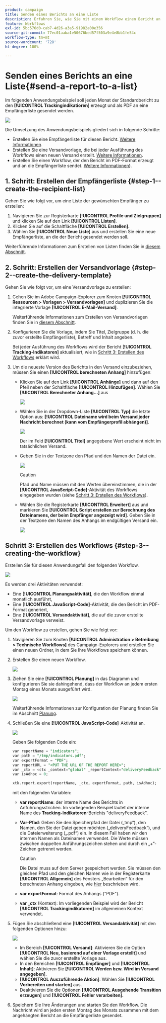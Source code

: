 ```yaml
---
product: campaign
title: Senden eines Berichts an eine Liste
description: Erfahren Sie, wie Sie mit einem Workflow einen Bericht an eine Liste senden.
feature: Workflows
exl-id: 5bc576d0-cab7-4d26-a3a5-91982a00e356
source-git-commit: 77ec01aaba1e50676bed57f503a9e4e8bb1fe54c
workflow-type: tm+mt
source-wordcount: '728'
ht-degree: 100%

---
```


# Senden eines Berichts an eine Liste{#send-a-report-to-a-list}

Im folgenden Anwendungsbeispiel soll jeden Monat der Standardbericht zu den **[!UICONTROL Trackingindikatioren]** erzeugt und als PDF an eine Empfängerliste gesendet werden.

![](assets/use_case_report_intro.png)

Die Umsetzung des Anwendungsbeispiels gliedert sich in folgende Schritte:

* Erstellen Sie eine Empfängerliste für diesen Bericht. [Weitere Informationen](#step-1--create-the-recipient-list).
* Erstellen Sie eine Versandvorlage, die bei jeder Ausführung des Workflows einen neuen Versand erstellt. [Weitere Informationen](#step-2--create-the-delivery-template).
* Erstellen Sie einen Workflow, der den Bericht im PDF-Format erzeugt und an die Empfängerliste sendet. [Weitere Informationen](#step-3--create-the-workflow)).

## 1. Schritt: Erstellen der Empfängerliste {#step-1--create-the-recipient-list}

Gehen Sie wie folgt vor, um eine Liste der gewünschten Empfänger zu erstellen:

1. Navigieren Sie zur Registerkarte **[!UICONTROL Profile und Zielgruppen]** und klicken Sie auf den Link **[!UICONTROL Listen]**.
1. Klicken Sie auf die Schaltfläche **[!UICONTROL Erstellen]**.
1. Wählen Sie **[!UICONTROL Neue Liste]** aus und erstellen Sie eine neue Empfängerliste, an die der Bericht gesendet werden soll.

Weiterführende Informationen zum Erstellen von Listen finden Sie in [diesem Abschnitt](../../v8/audiences/create-audiences.md).

## 2. Schritt: Erstellen der Versandvorlage {#step-2--create-the-delivery-template}

Gehen Sie wie folgt vor, um eine Versandvorlage zu erstellen:

1. Gehen Sie im Adobe Campaign-Explorer zum Knoten **[!UICONTROL Ressourcen > Vorlagen > Versandvorlagen]** und duplizieren Sie die integrierte Vorlage **[!UICONTROL E-Mail-Versand]**.

   Weiterführende Informationen zum Erstellen von Versandvorlagen finden Sie in [diesem Abschnitt](../../v8/send/create-templates.md).

1. Konfigurieren Sie die Vorlage, indem Sie Titel, Zielgruppe (d. h. die zuvor erstellte Empfängerliste), Betreff und Inhalt angeben.

   Bei jeder Ausführung des Workflows wird der Bericht **[!UICONTROL Tracking-Indikatoren]** aktualisiert, wie in [Schritt 3: Erstellen des Workflows](#step-3--creating-the-workflow) erklärt wird.

1. Um die neueste Version des Berichts in den Versand einzubeziehen, müssen Sie einen **[!UICONTROL berechneten Anhang]** hinzufügen:

   * Klicken Sie auf den Link **[!UICONTROL Anhänge]** und dann auf den Pfeil neben der Schaltfläche **[!UICONTROL Hinzufügen]**. Wählen Sie **[!UICONTROL Berechneter Anhang...]** aus

     ![](assets/use_case_report_4.png)

   * Wählen Sie in der Dropdown-Liste **[!UICONTROL Typ]** die letzte Option aus: **[!UICONTROL Dateiname wird beim Versand jeder Nachricht berechnet (kann vom Empfängerprofil abhängen)]**.

     ![](assets/use_case_report_5.png)

     Der im Feld **[!UICONTROL Titel]** angegebene Wert erscheint nicht im tatsächlichen Versand.

   * Geben Sie in der Textzone den Pfad und den Namen der Datei ein.

     ![](assets/use_case_report_6.png)

     >[!CAUTION]
     >
     >Pfad und Name müssen mit den Werten übereinstimmen, die in der **[!UICONTROL JavaScript-Code]**-Aktivität des Workflows eingegeben wurden (siehe [Schritt 3: Erstellen des Workflows](#step-3--creating-the-workflow)).

   * Wählen Sie die Registerkarte **[!UICONTROL Erweitert]** aus und markieren Sie **[!UICONTROL Script erstellen zur Berechnung des Dateinamens, der beim Empfänger angezeigt wird]**. Geben Sie in der Textzone den Namen des Anhangs im endgültigen Versand ein.

     ![](assets/use_case_report_6b.png)

## Schritt 3: Erstellen des Workflows {#step-3--creating-the-workflow}

Erstellen Sie für diesen Anwendungsfall den folgenden Workflow.

![](assets/use_case_report_8.png)

Es werden drei Aktivitäten verwendet:

* Eine **[!UICONTROL Planungsaktivität]**, die den Workflow einmal monatlich ausführt,
* Eine **[!UICONTROL JavaScript-Code]**-Aktivität, die den Bericht im PDF-Format generiert,
* Eine **[!UICONTROL Versandaktivität]**, die auf die zuvor erstellte Versandvorlage verweist.

Um den Workflow zu erstellen, gehen Sie wie folgt vor:

1. Navigieren Sie zum Knoten **[!UICONTROL Administration > Betreibung > Technische Workflows]** des Campaign-Explorers und erstellen Sie einen neuen Ordner, in dem Sie Ihre Workflows speichern können.
1. Erstellen Sie einen neuen Workflow.

   ![](assets/use_case_report_7.png)

1. Ziehen Sie eine **[!UICONTROL Planung]** in das Diagramm und konfigurieren Sie sie dahingehend, dass der Workflow an jedem ersten Montag eines Monats ausgeführt wird.

   ![](assets/use_case_report_9.png)

   Weiterführende Informationen zur Konfiguration der Planung finden Sie im Abschnitt [Planung](scheduler.md).

1. Schließen Sie eine **[!UICONTROL JavaScript-Code]**-Aktivität an.

   ![](assets/use_case_report_10.png)

   Geben Sie folgenden Code ein:

   ```sql
   var reportName = "indicators";
   var path = "/tmp/indicators.pdf";
   var exportFormat = "PDF";
   var reportURL = "<PUT THE URL OF THE REPORT HERE>";
   var _ctx = <ctx _context="global" _reportContext="deliveryFeedback" />
   var isAdhoc = 0;
   
   xtk.report.export(reportName, _ctx, exportFormat, path, isAdhoc);
   ```


   mit den folgenden Variablen:

   * **var reportName**: der interne Name des Berichts in Anführungsstrichen. Im vorliegenden Beispiel lautet der interne Name des **Tracking-Indikatoren**-Berichts &quot;deliveryFeedback&quot;.
   * **Var-Pfad**: Geben Sie den Speicherpfad der Datei („tmp“), den Namen, den Sie der Datei geben möchten („deliveryFeedback“), und die Dateierweiterung („.pdf“) ein. In diesem Fall haben wir den internen Namen als Dateinamen verwendet. Die Werte müssen zwischen doppelten Anführungszeichen stehen und durch ein „+“-Zeichen getrennt werden.

     >[!CAUTION]
     >
     >Die Datei muss auf dem Server gespeichert werden. Sie müssen den gleichen Pfad und den gleichen Namen wie in der Registerkarte **[!UICONTROL Allgemein]** des Fensters „Bearbeiten“ für den berechneten Anhang eingeben, wie [hier](#step-2--create-the-delivery-template) beschrieben wird.

   * **var exportFormat**: Format des Anhangs (&quot;PDF&quot;).
   * **var _ctx** (Kontext): Im vorliegenden Beispiel wird der Bericht **[!UICONTROL Trackingindikatoren]** im allgemeinen Kontext verwendet.

1. Fügen Sie abschließend eine **[!UICONTROL Versandaktivität]** mit den folgenden Optionen hinzu:

   ![](assets/use_case_report_11.png)

   * Im Bereich **[!UICONTROL Versand]**: Aktivieren Sie die Option **[!UICONTROL Neu, basierend auf einer Vorlage erstellt]** und wählen Sie die zuvor erstellte Vorlage aus.
   * In den Bereichen **[!UICONTROL Empfänger]** und **[!UICONTROL Inhalt]**: Aktivieren Sie **[!UICONTROL Werden bzw. Wird im Versand angegeben]**.
   * **[!UICONTROL Auszuführende Aktion]**: Wählen Sie **[!UICONTROL Vorbereiten und starten]** aus.
   * Deaktivieren Sie die Optionen **[!UICONTROL Ausgehende Transition erzeugen]** und **[!UICONTROL Fehler verarbeiten]**.

1. Speichern Sie Ihre Änderungen und starten Sie den Workflow. Die Nachricht wird an jeden ersten Montag des Monats zusammen mit dem angehängten Bericht an die Empfängerliste gesendet.
